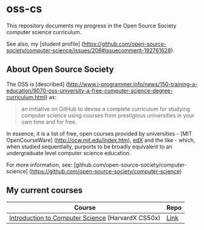 oss-cs
======

This repository documents my progress in the Open Source Society computer science curriculum.

See also, my [student profile]
(https://github.com/open-source-society/computer-science/issues/206#issuecomment-192761628).

About Open Source Society
--------

The OSS is [described]
(http://www.i-programmer.info/news/150-training-a-education/9070-oss-university-a-free-computer-science-degree-curriculum.html)
as:

> an initiative on GitHub to devise a complete curriculum for studying computer science using
> courses from prestigious universities in your own time and for free.

In essence, it is a list of free, open courses provided by universities - [MIT OpenCourseWare]
(http://ocw.mit.edu/index.htm), [edX](https://www.edx.org/) and the like - which, when studied
sequentially, purports to be broadly equivalent to an undergraduate level computer science education.

For more information, see: [github.com/open-source-society/computer-science]
(https://github.com/open-source-society/computer-science)

My current courses
------------------

| Course | Repo |
| ------ | ---- |
| [Introduction to Computer Science](https://www.edx.org/course/introduction-computer-science-harvardx-cs50x) (HarvardX CS50x) | [Link](https://github.com/samfrances/edX-HarvardX-CS50x) |